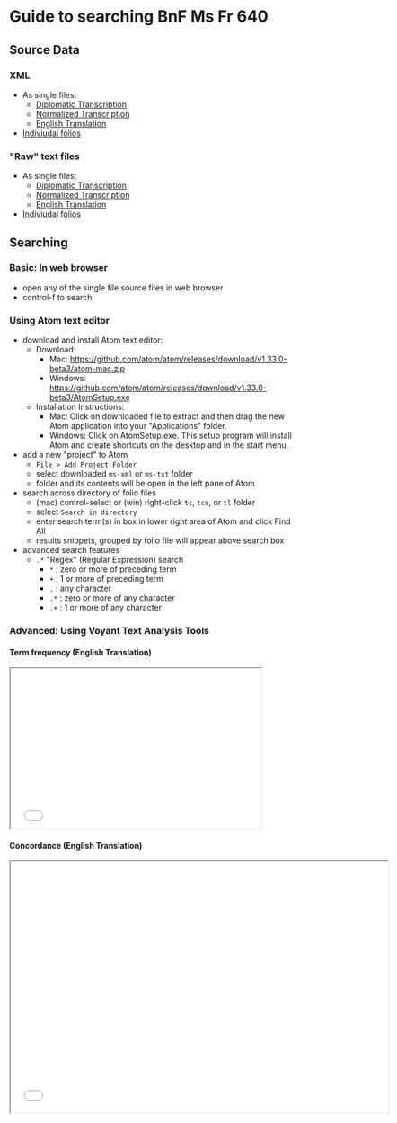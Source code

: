 # Guide to searching BnF Ms Fr 640

## Source Data

### XML

* As single files:
  * [Diplomatic Transcription](https://raw.githubusercontent.com/cu-mkp/ms-text-analysis/master/allFolios_xml/all_tc.xml)
  * [Normalized Transcription](https://raw.githubusercontent.com/cu-mkp/ms-text-analysis/master/allFolios_xml/all_tcn.xml)
  * [English Translation](https://raw.githubusercontent.com/cu-mkp/ms-text-analysis/master/txt/allFolios_xml_tl.xml)
* [Indiviudal folios](https://raw.githubusercontent.com/cu-mkp/ms-text-analysis/master/ms-xml.zip)
 
### "Raw" text files

* As single files:
  * [Diplomatic Transcription](https://raw.githubusercontent.com/cu-mkp/ms-text-analysis/master/allFolio_txt/all_tc.txt)
  * [Normalized Transcription](https://raw.githubusercontent.com/cu-mkp/ms-text-analysis/master/allFolio_txt/all_tcn.txt)
  * [English Translation](https://raw.githubusercontent.com/cu-mkp/ms-text-analysis/master/allFolio_txt/all_tl.txt)
* [Indiviudal folios](https://raw.githubusercontent.com/cu-mkp/ms-text-analysis/master/ms-xml.zip)

## Searching

### Basic: In web browser

* open any of the single file source files in web browser
* control-f to search

### Using Atom text editor

* download and install Atom text editor:
   * Download:
     * Mac: https://github.com/atom/atom/releases/download/v1.33.0-beta3/atom-mac.zip
     * Windows: https://github.com/atom/atom/releases/download/v1.33.0-beta3/AtomSetup.exe
  * Installation Instructions:
     * Mac: Click on downloaded file to extract and then drag the new Atom application into your "Applications" folder.
     * Windows: Click on AtomSetup.exe. This setup program will install Atom and create shortcuts on the desktop and in the start menu.
* add a new "project" to Atom
  * `File > Add Project Folder`
  * select downloaded `ms-xml` or `ms-txt` folder
  * folder and its contents will be open in the left pane of Atom
* search across directory of folio files
  * (mac) control-select or (win) right-click `tc`, `tcn`, or `tl` folder
  * select `Search in directory`
  * enter search term(s) in box in lower right area of Atom and click Find All
  * results snippets, grouped by folio file will appear above search box
* advanced search features
  * `.*` "Regex" (Regular Expression) search
    * `*` : zero or more of preceding term
    * `+` :  1 or more of preceding term
    * `.` : any character
    * `.*` : zero or more of any character
    * `.+` : 1 or more of any character

### Advanced: Using Voyant Text Analysis Tools

#### Term frequency (English Translation)



<!--	Exported from Voyant Tools (voyant-tools.org).
The iframe src attribute below uses a relative protocol to better function with both
http and https sites, but if you're embedding this into a local web page (file protocol)
you should add an explicit protocol (https if you're using voyant-tools.org, otherwise
it depends on this server.
Feel free to change the height and width values or other styling below: -->

<iframe style='width: 446px; height: 285px;' src='//voyant-tools.org/tool/CorpusTerms/?corpus=d7eadde0616c2a8fd8863f7a3a7ff290'></iframe>

####  Concordance (English Translation)


<!--	Exported from Voyant Tools (voyant-tools.org).
The iframe src attribute below uses a relative protocol to better function with both
http and https sites, but if you're embedding this into a local web page (file protocol)
you should add an explicit protocol (https if you're using voyant-tools.org, otherwise
it depends on this server.
Feel free to change the height and width values or other styling below: -->

<iframe style='width: 672px; height: 447px;' src='//voyant-tools.org/tool/Contexts/?query=make&corpus=d7eadde0616c2a8fd8863f7a3a7ff290'></iframe>
